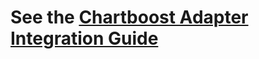 # See the [Chartboost Adapter Integration Guide](https://developers.google.com/admob/ios/mediation/chartboost)

